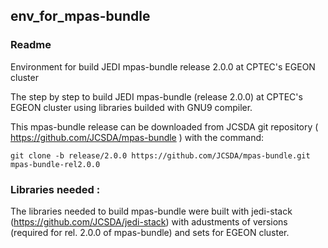 ## env_for_mpas-bundle

### Readme

Environment for build JEDI mpas-bundle release 2.0.0 at CPTEC's EGEON cluster

The step by step to build JEDI mpas-bundle (release 2.0.0) at CPTEC's EGEON cluster using libraries builded with GNU9 compiler.

This mpas-bundle release can be downloaded from JCSDA git repository ( https://github.com/JCSDA/mpas-bundle ) with the command:

`git clone -b release/2.0.0 https://github.com/JCSDA/mpas-bundle.git  mpas-bundle-rel2.0.0`

### Libraries needed : 

The libraries needed to build mpas-bundle were built with jedi-stack (https://github.com/JCSDA/jedi-stack) with adustments of versions (required for rel. 2.0.0 of mpas-bundle) and sets for EGEON cluster.
